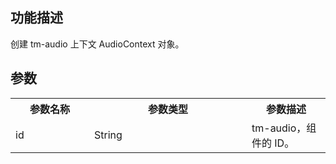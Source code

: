 ## 功能描述
创建 tm-audio 上下文 AudioContext 对象。

## 参数
<table>
   <tr>
      <th width="20%" >参数名称</td>
      <th width="40%" >参数类型</td>
      <th width="20%" >参数描述</td>
   </tr>
   <tr>
      <td>id</td>
      <td>String</td>
      <td>tm-audio，组件的 ID。</td>
   </tr>
</table>
